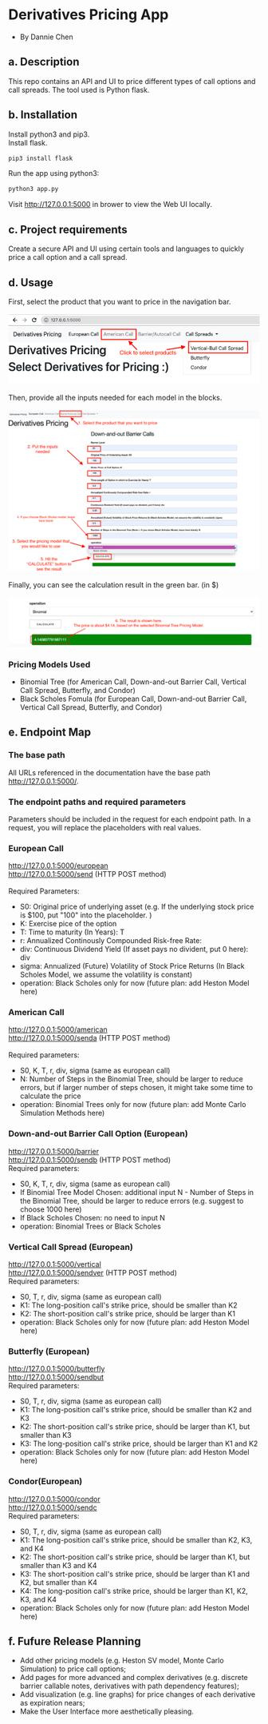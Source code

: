# Derivatives Pricing App
 - By Dannie Chen

## a. Description
This repo contains an API and UI to price different types of call options and call spreads. The tool used is Python flask.
## b. Installation
Install python3 and pip3.
<br/> Install flask.
```python
pip3 install flask
```
Run the app using python3:
```python
python3 app.py
```
Visit http://127.0.0.1:5000 in brower to view the Web UI locally.

## c. Project requirements
Create a secure API and UI using certain tools and languages to quickly price a call option and a call spread.
## d. Usage
First, select the product that you want to price in the navigation bar. 
<br/>  
![Alt text](/home.png?raw=true "home page")
<br/>  
Then, provide all the inputs needed for each model in the blocks.
<br/>  
![Alt text](/barrier.png?raw=true "pricing page")
<br/>  
Finally, you can see the calculation result in the green bar. (in $)
<br/>  
![Alt text](/result.png?raw=true "output")
### Pricing Models Used 
- Binomial Tree (for American Call, Down-and-out Barrier Call, Vertical Call Spread, Butterfly, and Condor)
- Black Scholes Fomula (for European Call, Down-and-out Barrier Call, Vertical Call Spread, Butterfly, and Condor)
## e. Endpoint Map
### The base path
All URLs referenced in the documentation have the base path http://127.0.0.1:5000/. 
### The endpoint paths and required parameters
Parameters should be included in the request for each endpoint path. In a request, you will replace the placeholders with real values.
### European Call
http://127.0.0.1:5000/european
<br/>http://127.0.0.1:5000/send (HTTP POST method)
<br/> 
<br/> Required Parameters:
 - S0: Original price of underlying asset (e.g. If the underlying stock price is $100, put "100" into the placeholder. )
 - K: Exercise pice of the option
 - T: Time to maturity (In Years): T
 - r: Annualized Continously Compounded Risk-free Rate:
 - div: Continuous Dividend Yield (If asset pays no divident, put 0 here): div
 - sigma: Annualized (Future) Volatility of Stock Price Returns (In Black Scholes Model, we assume the volatility is constant)
 - operation: Black Scholes only for now (future plan: add Heston Model here)
### American Call
http://127.0.0.1:5000/american
<br/>http://127.0.0.1:5000/senda (HTTP POST method)
<br/> 
<br/>Required parameters: 
 - S0, K, T, r, div, sigma (same as european call)
 - N: Number of Steps in the Binomial Tree, should be larger to reduce errors, but if larger number of steps chosen, it might take some time to calculate the price
 - operation: Binomial Trees only for now (future plan: add Monte Carlo Simulation Methods here) 
### Down-and-out Barrier Call Option (European) 
http://127.0.0.1:5000/barrier
<br/>http://127.0.0.1:5000/sendb (HTTP POST method)
<br/>Required parameters: 
 - S0, K, T, r, div, sigma (same as european call)
 - If Binomial Tree Model Chosen: additional input N - Number of Steps in the Binomial Tree, should be larger to reduce errors (e.g. suggest to choose 1000 here) 
 - If Black Scholes Chosen: no need to input N 
 - operation: Binomial Trees or Black Scholes 
### Vertical Call Spread (European)
http://127.0.0.1:5000/vertical
<br/>http://127.0.0.1:5000/sendver (HTTP POST method)
<br/>Required parameters: 
 - S0, T, r, div, sigma (same as european call)
 - K1: The long-position call's strike price, should be smaller than K2
 - K2: The short-position call's strike price, should be larger than K1
 - operation: Black Scholes only for now (future plan: add Heston Model here) 
### Butterfly (European)
http://127.0.0.1:5000/butterfly
<br/>http://127.0.0.1:5000/sendbut
<br/>Required parameters: 
 - S0, T, r, div, sigma (same as european call)
 - K1: The long-position call's strike price, should be smaller than K2 and K3
 - K2: The short-position call's strike price, should be larger than K1, but smaller than K3
 - K3: The long-position call's strike price, should be larger than K1 and K2 
 - operation: Black Scholes only for now (future plan: add Heston Model here)
### Condor(European)
http://127.0.0.1:5000/condor
<br/>http://127.0.0.1:5000/sendc
<br/>Required parameters: 
 - S0, T, r, div, sigma (same as european call)
 - K1: The long-position call's strike price, should be smaller than K2, K3, and K4
 - K2: The short-position call's strike price, should be larger than K1, but smaller than K3 and K4
 - K3: The short-position call's strike price, should be larger than K1 and K2, but smaller than K4
 - K4: The long-position call's strike price, should be larger than K1, K2, K3, and K4
 - operation: Black Scholes only for now (future plan: add Heston Model here)
## f. Fufure Release Planning
- Add other pricing models (e.g. Heston SV model, Monte Carlo Simulation) to price call options;
- Add pages for more advanced and complex derivatives (e.g. discrete barrier callable notes, derivatives with path dependency features);
- Add visualization (e.g. line graphs) for price changes of each derivative as expiration nears;
- Make the User Interface more aesthetically pleasing.
